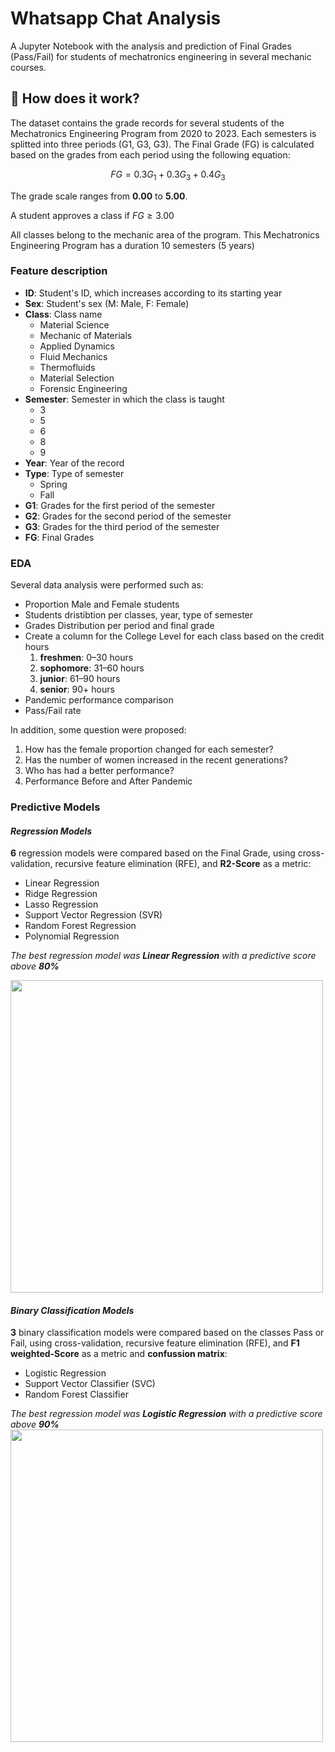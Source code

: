 # Whatsapp Chat Analysis

A Jupyter Notebook with the analysis and prediction of Final Grades (Pass/Fail) for students of mechatronics engineering in several mechanic courses.


## 🔰 How does it work?

The dataset contains the grade records for several students of the Mechatronics Engineering Program from 2020 to 2023. Each semesters is splitted into three periods (G1, G3, G3). The Final Grade (FG) is calculated based on the grades from each period using the following equation:

$$ FG = 0.3G_1 + 0.3G_3 + 0.4G_3$$

The grade scale ranges from **0.00** to **5.00**. 

A student approves a class if $FG \geq 3.00$

All classes belong to the mechanic area of the program. This Mechatronics Engineering Program has a duration 10 semesters (5 years)

### Feature description

- **ID**: Student's ID, which increases according to its starting year
- **Sex**: Student's sex (M: Male, F: Female)
- **Class**: Class name
    - Material Science
    - Mechanic of Materials
    - Applied Dynamics
    - Fluid Mechanics
    - Thermofluids
    - Material Selection
    - Forensic Engineering
- **Semester**: Semester in which the class is taught
    - 3
    - 5
    - 6
    - 8
    - 9
- **Year**: Year of the record
- **Type**: Type of semester
    - Spring
    - Fall
- **G1**: Grades for the first period of the semester
- **G2**: Grades for the second period of the semester
- **G3**: Grades for the third period of the semester
- **FG**: Final Grades

### EDA
Several data analysis were performed such as:
- Proportion Male and Female students
- Students dristibtion per classes, year, type of semester
- Grades Distribution per period and final grade
- Create a column for the College Level for each class based on the credit hours
  1. **freshmen**: 0–30 hours
  3. **sophomore**: 31–60 hours
  3. **junior**: 61–90 hours
  4. **senior**: 90+ hours
- Pandemic performance comparison
- Pass/Fail rate

In addition, some question were proposed:
1. How has the female proportion changed for each semester?
2. Has the number of women increased in the recent generations?
3. Who has had a better performance?
4. Performance Before and After Pandemic

### Predictive Models
#### *Regression Models*
**6** regression models were compared based on the Final Grade, using cross-validation, recursive feature elimination (RFE), and **R2-Score** as a metric:
- Linear Regression
- Ridge Regression
- Lasso Regression
- Support Vector Regression (SVR)
- Random Forest Regression
- Polynomial Regression
  
*The best regression model was **Linear Regression** with a predictive score above **80%***

<img src = "https://raw.githubusercontent.com/alejo1630/grades_college_analysis/main/Images/Regression.png" width = "500">

#### *Binary Classification Models*
**3** binary classification models were compared based on the classes Pass or Fail, using cross-validation, recursive feature elimination (RFE), and **F1 weighted-Score** as a metric and **confussion matrix**:
- Logistic Regression
- Support Vector Classifier (SVC)
- Random Forest Classifier

*The best regression model was **Logistic Regression** with a predictive score above **90%***
<img src = "https://raw.githubusercontent.com/alejo1630/grades_college_analysis/main/Images/Classification.png" width = "500">
